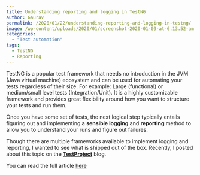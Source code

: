 ```yaml
---
title: Understanding reporting and logging in TestNG
author: Gaurav
permalink: /2020/01/22/understanding-reporting-and-logging-in-testng/
image: /wp-content/uploads/2020/01/screenshot-2020-01-09-at-6.13.52-am.png
categories:
  - "Test automation"
tags:
  - TestNG
  - Reporting
---
```

TestNG is a popular test framework that needs no introduction in the JVM (Java virtual machine) ecosystem and can be used for automating your tests regardless of their size. For example: Large (functional) or medium/small level tests (Integration/Unit). It is a highly customizable framework and provides great flexibility around how you want to structure your tests and run them.

Once you have some set of tests, the next logical step typically entails figuring out and implementing a **sensible logging** and **reporting** method to allow you to understand your runs and figure out failures.

Though there are multiple frameworks available to implement logging and reporting, I wanted to see what is shipped out of the box. Recently, I posted about this topic on the **[TestProject](https://testproject.io/)** blog.

You can read the full article <a href="https://blog.testproject.io/2020/01/23/testng-reporting-and-logging-built-in-features/" target="_blank" rel="noopener">here</a>